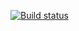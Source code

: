 [![Build status](https://ci.appveyor.com/api/projects/status/1kod89i8xtuhp77a?svg=true)](https://ci.appveyor.com/project/Stanislav-Litvinov/aqa-2-2-selenide-9huk4)
